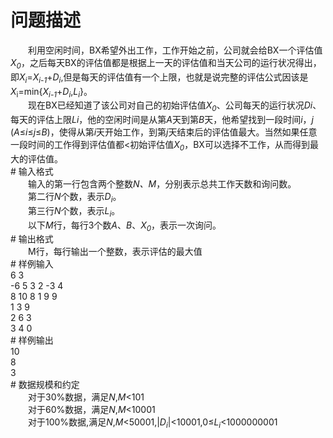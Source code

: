<div id="pcont1" style="margin-top:20px; display:block;">

# 问题描述

<div class="pdcont">　　利用空闲时间，BX希望外出工作，工作开始之前，公司就会给BX一个评估值<i>X<sub>0</sub></i>，之后每天BX的评估值都是根据上一天的评估值和当天公司的运行状况得出，即<i>X<sub>i</sub></i>=<i>X<sub>i-1</sub></i>+<i>D<sub>i</sub></i>,但是每天的评估值有一个上限，也就是说完整的评估公式因该是<i>X</i><sub>i</sub>=min{<i>X<sub>i-1</sub></i>+<i>D<sub>i</sub></i>,<i>L<sub>i</sub></i>}。<br/>
　　现在BX已经知道了该公司对自己的初始评估值<i>X<sub>0</sub></i>、公司每天的运行状况<i>Di</i>、每天的评估上限<i>Li</i>，他的空闲时间是从第<i>A</i>天到第<i>B</i>天，他希望找到一段时间<i>i</i>，<i>j</i> (<i>A</i>≤<i>i</i>≤<i>j</i>≤<i>B</i>)，使得从第<i>i</i>天开始工作，到第<i>j</i>天结束后的评估值最大。当然如果任意一段时间的工作得到评估值都&lt;初始评估值<i>X<sub>0</sub></i>，BX可以选择不工作，从而得到最大的评估值。</div>
# 输入格式

<div class="pdcont">　　输入的第一行包含两个整数<i>N</i><i>、M</i>，分别表示总共工作天数和询问数。<br/>
　　第二行<i>N</i>个数，表示<i>D<sub>i</sub></i>。<br/>
　　第三行<i>N</i>个数，表示<i>L<sub>i</sub></i>。<br/>
　　以下<i>M</i>行，每行3个数<i>A</i>、<i>B</i>、<i>X<sub>0</sub></i>，表示一次询问。</div>
# 输出格式

<div class="pdcont">　　M行，每行输出一个整数，表示评估的最大值</div>
# 样例输入

<div class="pddata">6 3<br/>
-6 5 3 2 -3 4<br/>
8 10 8 1 9 9<br/>
1 3 9<br/>
2 6 3<br/>
3 4 0</div>
# 样例输出

<div class="pddata">10<br/>
8<br/>
3</div>
# 数据规模和约定

<div class="pdcont">　　对于30%数据，满足<i>N</i>,<i>M</i>&lt;101<br/>
　　对于60%数据，满足<i>N</i>,<i>M</i>&lt;10001<br/>
　　对于100%数据,满足<i>N</i>,<i>M</i>&lt;50001,|<i>D<sub>i</sub></i>|&lt;10001,0≤<i>L<sub>i</sub></i>&lt;1000000001</div>

</div>